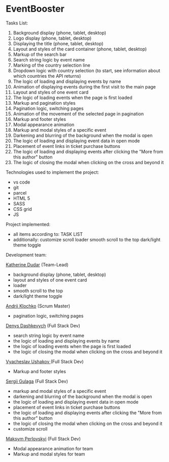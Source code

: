 # EventBooster

Tasks List:
1. Background display (phone, tablet, desktop)
2. Logo display (phone, tablet, desktop)
3. Displaying the title (phone, tablet, desktop)
4. Layout and styles of the card container (phone, tablet, desktop)
5. Markup of the search bar
6. Search string logic by event name
7. Marking of the country selection line
8. Dropdown logic with country selection (to start, see information about which countries the API returns)
9. The logic of loading and displaying events by name
10. Animation of displaying events during the first visit to the main page
11. Layout and styles of one event card
12. The logic of loading events when the page is first loaded
13. Markup and pagination styles
14. Pagination logic, switching pages
15. Animation of the movement of the selected page in pagination
16. Markup and footer styles
17. Modal appearance animation
18. Markup and modal styles of a specific event
19. Darkening and blurring of the background when the modal is open
20. The logic of loading and displaying event data in open mode
21. Placement of event links in ticket purchase buttons
22. The logic of loading and displaying events after clicking the "More from this author" button
23. The logic of closing the modal when clicking on the cross and beyond it

Technologies used to implement the project:
- vs code
- git
- parcel
- HTML 5
- SASS
- CSS grid
- JS

Project implemented:

- all items according to: TASK LIST
- additionally:
        customize scroll
        loader
        smooth scroll to the top
        dark/light theme toggle

Development team:

[Katherine Dudar](https://github.com/Katherineeeeeeee) (Team-Lead)

 - background display (phone, tablet, desktop)
 - layout and styles of one event card
 - loader
 - smooth scroll to the top
 - dark/light theme toggle

[Andrii Klochko](https://github.com/oLORDer) (Scrum Master)

 - pagination logic, switching pages

[Denys Dashkevych](https://github.com/MajorPrestige) (Full Stack Dev)

 - search string logic by event name
 - the logic of loading and displaying events by name
 - the logic of loading events when the page is first loaded
 - the logic of closing the modal when clicking on the cross and beyond it

[Vyacheslav Ushakov ](https://github.com/zerkel1991)(Full Stack Dev)

 - Markup and footer styles

[Sergii Gulaga](https://github.com/Ry6ens) (Full Stack Dev)

 - markup and modal styles of a specific event
 - darkening and blurring of the background when the modal is open
 - the logic of loading and displaying event data in open mode
 - placement of event links in ticket purchase buttons
 - the logic of loading and displaying events after clicking the "More from this author" button
 - the logic of closing the modal when clicking on the cross and beyond it
 - customize scroll

[Maksym Perlovskyi](https://github.com/Maksym150678) (Full Stack Dev)

 - Modal appearance animation for team
 - Markup and modal styles for team
